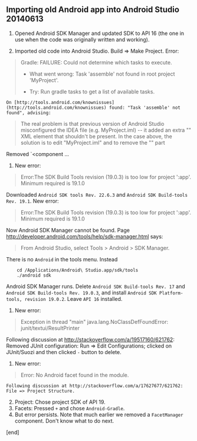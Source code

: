 ## Importing old Android app into Android Studio 20140613

 1. Opened Android SDK Manager and updated SDK to API 16 (the one in use when the code was originally written and working).

 1. Imported old code into Android Studio. Build => Make Project. Error:

   > Gradle: 
   > FAILURE: Could not determine which tasks to execute.
   >
   > * What went wrong:
   > Task 'assemble' not found in root project 'MyProject'.
   > 
   > * Try:
   > Run gradle tasks to get a list of available tasks.

    On [http://tools.android.com/knownissues](http://tools.android.com/knownissues) found: "Task 'assemble' not found", advising: 

   > The real problem is that previous version of Android Studio misconfigured the IDEA file (e.g. MyProject.iml) -- it added an extra "<component name="FacetManager">" XML element that shouldn't be present. In the case above, the solution is to edit "MyProject.iml" and to remove the "<component name="FacetManager">" part

   Removed `<component ... </component>

 1. New error:

   > Error:The SDK Build Tools revision (19.0.3) is too low for project ':app'. Minimum required is 19.1.0
   > 
Downloaded `Android SDK tools Rev. 22.6.3` and `Android SDK Build-tools Rev. 19.1`. New error:
   >
   > Error:The SDK Build Tools revision (19.0.3) is too low for project ':app'. Minimum required is 19.1.0

   Now Android SDK Manager cannot be found. Page http://developer.android.com/tools/help/sdk-manager.html says:

   > From Android Studio, select Tools > Android > SDK Manager.

   There is no `Android` in the tools menu. Instead

        cd /Applications/Android\ Studio.app/sdk/tools
        ./android sdk

   Android SDK Manager runs. Delete `Android SDK Build-tools Rev. 17` and `Android SDK Build-tools Rev. 19.0.3`,  and install `Android SDK Platform-tools, revision 19.0.2`. Leave `API 16` installed.

 1. New error:

   > Exception in thread "main" java.lang.NoClassDefFoundError: junit/textui/ResultPrinter

   Following discussion at http://stackoverflow.com/a/19517160/621762: Removed JUnit configuration: Run => Edit Configurations; clicked on JUnit/Suozi and then clicked `-` button to delete.

 1. New error:

   > Error: No Android facet found in the module.

    Following discussion at http://stackoverflow.com/a/17627677/621762: File => Project Structure. 

   2. Project: Chose project SDK of API 19.
   2. Facets: Pressed `+` and chose `Android-Gradle`. 
   2. But error persists. Note that much earlier we removed a `FacetManager` component. Don't know what to do next.

[end]
